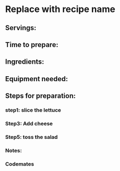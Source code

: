 # Replace with recipe name

## Servings: 

## Time to prepare: 

## Ingredients:


## Equipment needed:


## Steps for preparation:
### step1: slice the lettuce
### Step3: Add cheese
### Step5: toss the salad

### Notes:



### Codemates #
